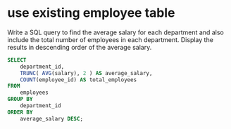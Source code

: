 # use existing employee table
Write a SQL query to find the average salary for each department and also include the total number of employees in each department. Display the results in descending order of the average salary.


```SQL
SELECT
    department_id,
    TRUNC( AVG(salary), 2 ) AS average_salary,
    COUNT(employee_id) AS total_employees
FROM
    employees
GROUP BY
    department_id
ORDER BY
    average_salary DESC;
```
